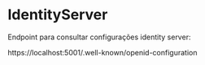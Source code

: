 # IdentityServer

Endpoint para consultar configurações identity server:

https://localhost:5001/.well-known/openid-configuration
